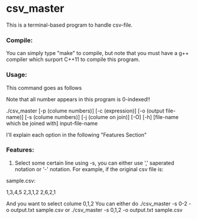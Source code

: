 # csv_master
This is a terminal-based program to handle csv-file.

### Compile:
You can simply type "make" to compile, but note that you must have a g++ compiler which 
surport C++11 to compile this program.

### Usage:
This command goes as follows

Note that all number appears in this program is 0-indexed!!

./csv_master [-p (colume numbers)] [-c (expression)] [-o (output file-name)] [-s (colume numbers)] 
             [-j (colume on join)] [-O] [-h] [file-name which be joined with] input-file-name
             
I'll explain each option in the following "Features Section"            

### Features:
1. Select some certain line using -s, you can either use ',' saperated notation or '-' notation.
For example, if the original csv file is:

sample.csv:

1,3,4,5
2,3,1,2
2,6,2,1

And you want to select colume 0,1,2
You can either do ./csv_master -s 0-2 -o output.txt sample.csv
               or ./csv_master -s 0,1,2 -o output.txt sample.csv


